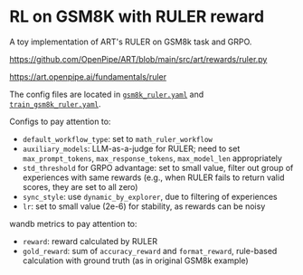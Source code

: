 # RL on GSM8K with RULER reward

A toy implementation of ART's RULER on GSM8k task and GRPO.

https://github.com/OpenPipe/ART/blob/main/src/art/rewards/ruler.py

https://art.openpipe.ai/fundamentals/ruler



The config files are located in [`gsm8k_ruler.yaml`](gsm8k_ruler.yaml) and [`train_gsm8k_ruler.yaml`](train_gsm8k_ruler.yaml).

Configs to pay attention to:
* `default_workflow_type`: set to `math_ruler_workflow`
* `auxiliary_models`: LLM-as-a-judge for RULER; need to set `max_prompt_tokens`, `max_response_tokens`, `max_model_len` appropriately
* `std_threshold` for GRPO advantage: set to small value, filter out group of experiences with same rewards (e.g., when RULER fails to return valid scores, they are set to all zero)
* `sync_style`: use `dynamic_by_explorer`, due to filtering of experiences
* `lr`: set to small value (2e-6) for stability, as rewards can be noisy

wandb metrics to pay attention to:
* `reward`: reward calculated by RULER
* `gold_reward`: sum of `accuracy_reward` and `format_reward`, rule-based calculation with ground truth (as in original GSM8k example)
